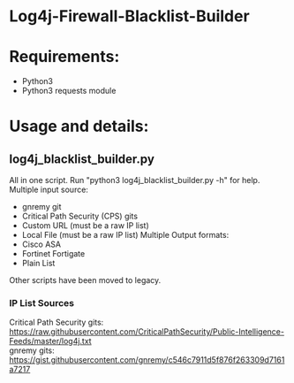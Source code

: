 # Log4j-Firewall-Blacklist-Builder

# Requirements:  
 - Python3  
 - Python3 requests module  


# Usage and details:
## log4j_blacklist_builder.py
All in one script.
Run "python3 log4j_blacklist_builder.py -h" for help.
Multiple input source:
- gnremy git
- Critical Path Security (CPS) gits
- Custom URL (must be a raw IP list)
- Local File (must be a raw IP list)
Multiple Output formats:
 - Cisco ASA
 - Fortinet Fortigate
 - Plain List

Other scripts have been moved to legacy.

### IP List Sources
Critical Path Security gits: https://raw.githubusercontent.com/CriticalPathSecurity/Public-Intelligence-Feeds/master/log4j.txt  
gnremy gits: https://gist.githubusercontent.com/gnremy/c546c7911d5f876f263309d7161a7217
